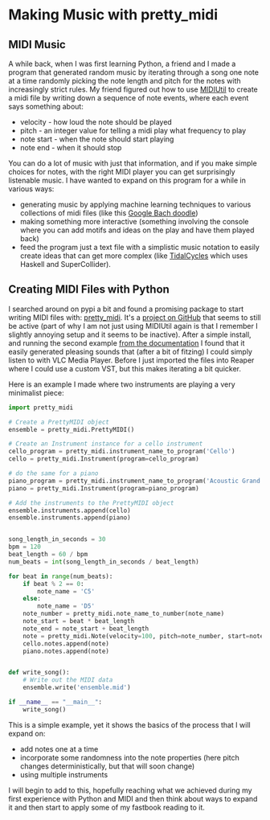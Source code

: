 
# Making Music with pretty_midi

## MIDI Music

A while back, when I was first learning Python, a friend and I made a program that generated random music by iterating through a song one note at a time randomly picking the note length and pitch for the notes with increasingly strict rules. My friend figured out how to use [MIDIUtil](https://pypi.org/project/MIDIUtil/) to create a midi file by writing down a sequence of note events, where each event says something about:

* velocity - how loud the note should be played
* pitch - an integer value for telling a midi play what frequency to play
* note start - when the note should start playing
* note end - when it should stop

You can do a lot of music with just that information, and if you make simple choices for notes, with the right MIDI player you can get surprisingly listenable music. I have wanted to expand on this program for a while in various ways:

* generating music by applying machine learning techniques to various collections of midi files (like this [Google Bach doodle](https://www.google.com/doodles/celebrating-johann-sebastian-bach))
* making something more interactive (something involving the console where you can add motifs and ideas on the play and have them played back)
* feed the program just a text file with a simplistic music notation to easily create ideas that can get more complex (like [TidalCycles](https://tidalcycles.org/index.php/Welcome) which uses Haskell and SuperCollider).

## Creating MIDI Files with Python

I searched around on pypi a bit and found a promising package to start writing MIDI files with: [pretty_midi](https://pypi.org/project/pretty_midi/). It's a [project on GitHub](https://github.com/craffel/pretty-midi) that seems to still be active (part of why I am not just using MIDIUtil again is that I remember I slightly annoying setup and it seems to be inactive). After a simple install, and running the second example [from the documentation](http://craffel.github.io/pretty-midi/) I found that it easily generated pleasing sounds that (after a bit of fitzing) I could simply listen to with VLC Media Player. Before I just imported the files into Reaper where I could use a custom VST, but this makes iterating a bit quicker.

Here is an example I made where two instruments are playing a very minimalist piece:

```python
import pretty_midi

# Create a PrettyMIDI object
ensemble = pretty_midi.PrettyMIDI()

# Create an Instrument instance for a cello instrument
cello_program = pretty_midi.instrument_name_to_program('Cello')
cello = pretty_midi.Instrument(program=cello_program)

# do the same for a piano
piano_program = pretty_midi.instrument_name_to_program('Acoustic Grand Piano')
piano = pretty_midi.Instrument(program=piano_program)

# Add the instruments to the PrettyMIDI object
ensemble.instruments.append(cello)
ensemble.instruments.append(piano)


song_length_in_seconds = 30
bpm = 120
beat_length = 60 / bpm
num_beats = int(song_length_in_seconds / beat_length)

for beat in range(num_beats):
    if beat % 2 == 0:
        note_name = 'C5'
    else:
        note_name = 'D5'
    note_number = pretty_midi.note_name_to_number(note_name)
    note_start = beat * beat_length
    note_end = note_start + beat_length
    note = pretty_midi.Note(velocity=100, pitch=note_number, start=note_start, end=note_end)
    cello.notes.append(note)
    piano.notes.append(note)


def write_song():
    # Write out the MIDI data
    ensemble.write('ensemble.mid')

if __name__ == "__main__":
    write_song()
```

This is a simple example, yet it shows the basics of the process that I will expand on:

* add notes one at a time
* incorporate some randomness into the note properties (here pitch changes deterministically, but that will soon change)
* using multiple instruments

I will begin to add to this, hopefully reaching what we achieved during my first experience with Python and MIDI and then think about ways to expand it and then start to apply some of my fastbook reading to it.
